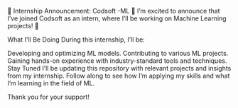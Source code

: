 🌟 Internship Announcement: Codsoft -ML 🌟
I’m excited to announce that I’ve joined Codsoft as an intern, where I’ll be working on  Machine Learning projects! 🎉

What I'll Be Doing
During this internship, I’ll be:

Developing and optimizing ML models.
Contributing to various ML projects.
Gaining hands-on experience with industry-standard tools and techniques.
Stay Tuned
I’ll be updating this repository with relevant projects and insights from my internship. Follow along to see how I’m applying my skills and what I’m learning in the field of ML.

Thank you for your support!
